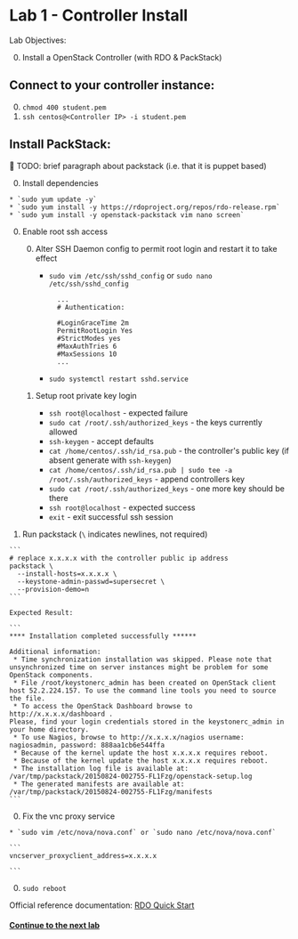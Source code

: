 # Lab 1 - Controller Install

  Lab Objectives:

  0. Install a OpenStack Controller (with RDO & PackStack)

## Connect to your controller instance:

  0. `chmod 400 student.pem`
  0. `ssh centos@<Controller IP> -i student.pem`

## Install PackStack:

  :red_circle: TODO: brief paragraph about packstack (i.e. that it is puppet based)

  0. Install dependencies 

    * `sudo yum update -y`
    * `sudo yum install -y https://rdoproject.org/repos/rdo-release.rpm`
    * `sudo yum install -y openstack-packstack vim nano screen`

  0. Enable root ssh access

     0. Alter SSH Daemon config to permit root login and restart it to take effect
      
        * `sudo vim /etc/ssh/sshd_config` or `sudo nano /etc/ssh/sshd_config`
       
          ``` 
            ...
            # Authentication:

            #LoginGraceTime 2m
            PermitRootLogin Yes
            #StrictModes yes
            #MaxAuthTries 6
            #MaxSessions 10
            ...
          ```

        *  `sudo systemctl restart sshd.service`

     0. Setup root private key login
        * `ssh root@localhost` - expected failure
        * `sudo cat /root/.ssh/authorized_keys` - the keys currently allowed
        * `ssh-keygen` - accept defaults
        * `cat /home/centos/.ssh/id_rsa.pub` - the controller's public key (if absent generate with `ssh-keygen`)
        * `cat /home/centos/.ssh/id_rsa.pub | sudo tee -a /root/.ssh/authorized_keys` - append controllers key
        * `sudo cat /root/.ssh/authorized_keys` - one more key should be there
        * `ssh root@localhost` - expected success
        * `exit` - exit successful ssh session

  0. Run packstack (`\` indicates newlines, not required)

    ```
    # replace x.x.x.x with the controller public ip address
    packstack \
      --install-hosts=x.x.x.x \
      --keystone-admin-passwd=supersecret \
      --provision-demo=n
    ```
  
    Expected Result:

    ```
    **** Installation completed successfully ******

    Additional information:
     * Time synchronization installation was skipped. Please note that unsynchronized time on server instances might be problem for some OpenStack components.
     * File /root/keystonerc_admin has been created on OpenStack client host 52.2.224.157. To use the command line tools you need to source the file.
     * To access the OpenStack Dashboard browse to http://x.x.x.x/dashboard .
    Please, find your login credentials stored in the keystonerc_admin in your home directory.
     * To use Nagios, browse to http://x.x.x.x/nagios username: nagiosadmin, password: 888aa1cb6e544ffa
     * Because of the kernel update the host x.x.x.x requires reboot.
     * Because of the kernel update the host x.x.x.x requires reboot.
     * The installation log file is available at: /var/tmp/packstack/20150824-002755-FL1Fzg/openstack-setup.log
     * The generated manifests are available at: /var/tmp/packstack/20150824-002755-FL1Fzg/manifests
    ```

  0. Fix the vnc proxy service

    * `sudo vim /etc/nova/nova.conf` or `sudo nano /etc/nova/nova.conf`

    ```
    vncserver_proxyclient_address=x.x.x.x

    ```

  0. `sudo reboot`

  Official reference documentation: [RDO Quick Start](https://www.rdoproject.org/Quickstart)
  
#### [Continue to the next lab](../lab-02)

